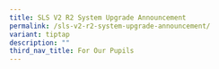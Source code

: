 ```yaml
---
title: SLS V2 R2 System Upgrade Announcement
permalink: /sls-v2-r2-system-upgrade-announcement/
variant: tiptap
description: ""
third_nav_title: For Our Pupils
---
```

